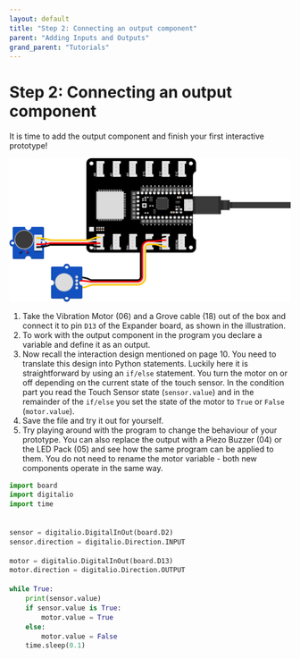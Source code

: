 ```yaml
---
layout: default
title: "Step 2: Connecting an output component"
parent: "Adding Inputs and Outputs"
grand_parent: "Tutorials"
---
```


# Step 2: Connecting an output component

It is time to add the output component and finish your first interactive prototype!

![Illustration of the proper setup of touch sensor and vibration motor with the ItsyBitsy](assets/Tutorial2-Illustration-2.png)


1. Take the Vibration Motor (06) and a Grove cable (18) out of the box and connect it to pin `D13` of the Expander board, as shown in the illustration.
2. To work with the output component in the program you declare a variable and define it as an output.
3. Now recall the interaction design mentioned on page 10. You need to translate this design into Python statements. Luckily here it is straightforward by using an `if/else` statement. You turn the motor on or off depending on the current state of the touch sensor. In the condition part you read the Touch Sensor state (`sensor.value`) and in the remainder of the `if/else` you set the state of the motor to `True` or `False` (`motor.value`).
4. Save the file and try it out for yourself.
5. Try playing around with the program to change the behaviour of your prototype. You can also replace the output with a Piezo Buzzer (04) or the LED Pack (05) and see how the same program can be applied to them. You do not need to rename the motor variable - both new components operate in the same way.



```python
import board
import digitalio
import time
 

sensor = digitalio.DigitalInOut(board.D2)
sensor.direction = digitalio.Direction.INPUT

motor = digitalio.DigitalInOut(board.D13)
motor.direction = digitalio.Direction.OUTPUT

while True:
    print(sensor.value)
    if sensor.value is True:
        motor.value = True
    else:
        motor.value = False
    time.sleep(0.1)
```